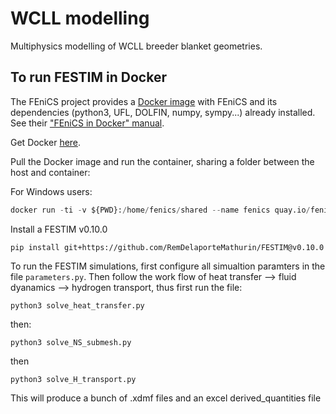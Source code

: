 # WCLL modelling

Multiphysics modelling of WCLL breeder blanket geometries.


## To run FESTIM in Docker
The FEniCS project provides a [Docker image](https://hub.docker.com/r/fenicsproject/stable/) with FEniCS and its dependencies (python3, UFL, DOLFIN, numpy, sympy...)  already installed. See their ["FEniCS in Docker" manual](https://fenics.readthedocs.io/projects/containers/en/latest/).

Get Docker [here](https://www.docker.com/community-edition).

Pull the Docker image and run the container, sharing a folder between the host and container:

For Windows users:
```python
docker run -ti -v ${PWD}:/home/fenics/shared --name fenics quay.io/fenicsproject/stable:latest
```

Install a FESTIM v0.10.0
```
pip install git+https://github.com/RemDelaporteMathurin/FESTIM@v0.10.0
```
To run the FESTIM simulations, first configure all simualtion paramters in the file `parameters.py`. Then follow the work flow of heat transfer --> fluid dyanamics --> hydrogen transport, thus first run the file:
```
python3 solve_heat_transfer.py
```
then:
```
python3 solve_NS_submesh.py
```
then
```
python3 solve_H_transport.py
```
This will produce a bunch of .xdmf files and an excel derived_quantities file